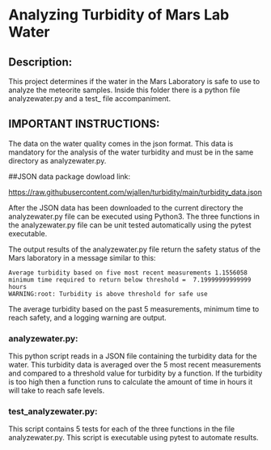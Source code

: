 # Analyzing Turbidity of Mars Lab Water

## Description:
 
This project determines if the water in the Mars Laboratory is safe to
use to analyze the meteorite samples. Inside this folder there is a 
python file analyzewater.py and a test_ file accompaniment.

## IMPORTANT INSTRUCTIONS:
The data on the water quality comes in the json format. This data is
mandatory for the analysis of the water turbidity and must be in the 
same directory as analyzewater.py.

##JSON data package dowload link:

https://raw.githubusercontent.com/wjallen/turbidity/main/turbidity_data.json

After the JSON data has been downloaded to the current directory
the analyzewater.py file can be executed using Python3. The three
functions in the analyzewater.py file can be unit tested automatically
using the pytest executable. 

The output results of the analyzewater.py file return the safety
status of the Mars laboratory in a message similar to this:

```
Average turbidity based on five most recent measurements 1.1556058
minimum time required to return below threshold =  7.19999999999999  hours
WARNING:root: Turbidity is above threshold for safe use
```

The average turbidity based on the past 5 measurements, minimum time to
reach safety, and a logging warning are output.

### analyzewater.py:

This python script reads in a JSON file containing the turbidity data
for the water. This turbidity data is averaged over the 5 most recent 
measurements and compared to a threshold value for turbidity by a function. 
If the turbidity is too high then a function runs to calculate the amount
of time in hours it will take to reach safe levels.

### test_analyzewater.py:

This script contains 5 tests for each of the three functions in the
file analyzewater.py. This script is executable using pytest to
automate results.

